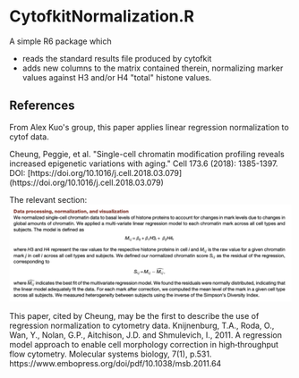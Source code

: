 # CytofkitNormalization.R

A simple R6 package which
 
  - reads the standard results file produced by cytofkit
  - adds new columns to the matrix contained therein, normalizing
    marker values against H3 and/or H4 "total" histone values.
    
## References

From Alex Kuo's group, this paper applies linear regression
normalization to cytof data.
<p>
Cheung, Peggie, et al. "Single-cell chromatin modification profiling reveals increased 
epigenetic variations with aging." Cell 173.6 (2018): 1385-1397. 
DOI: [https://doi.org/10.1016/j.cell.2018.03.079](https://doi.org/10.1016/j.cell.2018.03.079)
<p>
The relevant section:
<img
src="https://github.com/paul-shannon/cytofkit-extensions/blob/main/docs/H3H4-regression-normalization-method.png" 
width=800>
<p>
This paper, cited by Cheung,  may be the first to describe the use of regression normalization to
cytometry data.
Knijnenburg, T.A., Roda, O., Wan, Y., Nolan, G.P., Aitchison, J.D. and
Shmulevich, I., 2011. A regression model approach to enable cell
morphology correction in high‐throughput flow cytometry. Molecular
systems biology, 7(1), p.531. https://www.embopress.org/doi/pdf/10.1038/msb.2011.64

